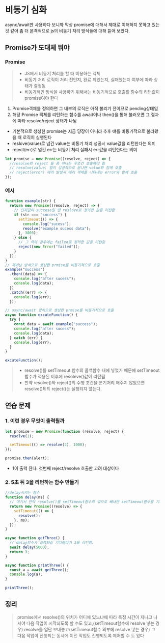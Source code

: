 # 비동기 심화

async/await만 사용하다 보니까 막상 promise에 대해서 제대로 이해하지 못하고 있는 것 같아 좀 더 본격적으로 js의 비동기 처리 방식들에 대해 뜯어 보았다.

## Promise가 도대체 뭐야

### Promise

> - JS에서 비동기 처리를 할 때 이용하는 객체
> - 비동기 처리 로직이 처리 전인지, 완료 되었는지, 실패했는지 여부에 따라 상태가 결정됨
> - 비동기적인 방식을 사용하기 위해서는 비동기적으로 호출할 함수의 리턴값이 promise여야 한다

1. Promise객체를 정의하면 그 내부의 로직은 아직 불리기 전이므로 pending상태임
2. 해당 Promise 객체를 리턴하는 함수를 await이나 then()을 통해 불러오면 그 결과에 따라 resolve/reject 상태가 나뉨

- 기본적으로 생성한 promise는 지금 당장이 아니라 추후 얘를 비동기적으로 불러왔을 때 로직이 실행된다
- reslove(value)로 넘긴 value는 비동기 처리 성공시 value값을 리턴한다는 의미
- reject(err)로 넘긴 err는 비동기 처리 실패시 err값을 리턴한다는 의미

```javascript
let promise = new Promise((resolve, reject) => {
  //resolve와 reject 둘 중 하나는 무조건 호출해야 함
  // resolve(value) 일이 성공적으로 끝나면 value와 함께 호출
  // reject(error) 에러 발생시 에러 객체를 나타내는 error와 함께 호출
});
```

### 예시

```javascript
function example(str) {
  return new Promise((resolve, reject) => {
    // 인자값이 succese일 땐 reslove로 정의한 값을 리턴함
    if (str === "success") {
      setTimeout(() => {
        console.log("sucess");
        resolve("example sucess data");
      }, 3000);
    } else {
      // 그 외의 경우에는 failed로 정의한 값을 리턴함
      reject(new Error("failed"));
    }
  });
}
// 체이닝 방식으로 생성한 prmise를 비동기적으로 호출
example("success")
  .then((data) => {
    console.log("after sucess");
    console.log(data);
  })
  .catch((err) => {
    console.log(err);
  });

// async/await 방식으로 생성한 prmise를 비동기적으로 호출
async function excuteFunction() {
  try {
    const data = await example("success");
    console.log("after sucess");
    console.log(data);
  } catch (err) {
    console.log(err);
  }
}

excuteFunction();
```

> - resolve()를 setTimeout 함수의 콜백함수 내에 넣었기 때문에 setTimeout함수가 적용된 이후에 resoleve()값이 리턴됨
> - 만약 resolve()와 reject()의 수행 조건을 분기처리 해주지 않았으면 resolve()뒤의 reject()는 실행되지 않는다.

## 연습 문제

### 1. 이런 경우 무엇이 출력될까

```javascript
let promise = new Promise(function (resolve, reject) {
  resolve(1);

  setTimeout(() => resolve(2), 1000);
});

promise.then(alert);
```

- 1이 출력 된다. 첫번째 reject/resolve 호출만 고려 대상이다

### 2. 5초 뒤 3을 리턴하는 함수 만들기

```javascript
//delay시키는 함수
function delay(ms) {
  // 여기서 만약 resolve()를 setTimeout함수의 밖으로 빼내면 setTimeout함수를 기다리지 않고 resolve가 리턴되므로 3이 바로 리턴됨
  return new Promise((resolve) => {
    setTimeout(() => {
      resolve();
    }, ms);
  });
}

async function getThree() {
  // delay함수가 실행되길 기다렸다가 3을 리턴함.
  await delay(5000);
  return 3;
}

async function printThree() {
  const a = await getThree();
  console.log(a);
}

printThree();
```

## 정리

> promise에서 resolve()의 위치가 어디에 있느냐에 따라 특정 시간이 지나고 나서야 다음 작업이 시작되도록 할 수도 있고,(setTimeout함수에 resolve 넣는 경우) resolve를 일단 보내놓고(setTimeout함수 외부에 resolve 넣는 경우) 그 다음 작업이 진행되는 동시에 이전 작업도 진행되도록 제어할 수 도 있다
